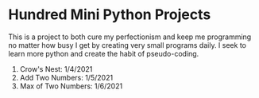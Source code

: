 # Hundred Mini Python Projects

This is a project to both cure my perfectionism and keep me programming no matter how busy I get by creating very small programs daily.
I seek to learn more python and create the habit of pseudo-coding.

1. Crow's Nest: 1/4/2021
2. Add Two Numbers: 1/5/2021
3. Max of Two Numbers: 1/6/2021
